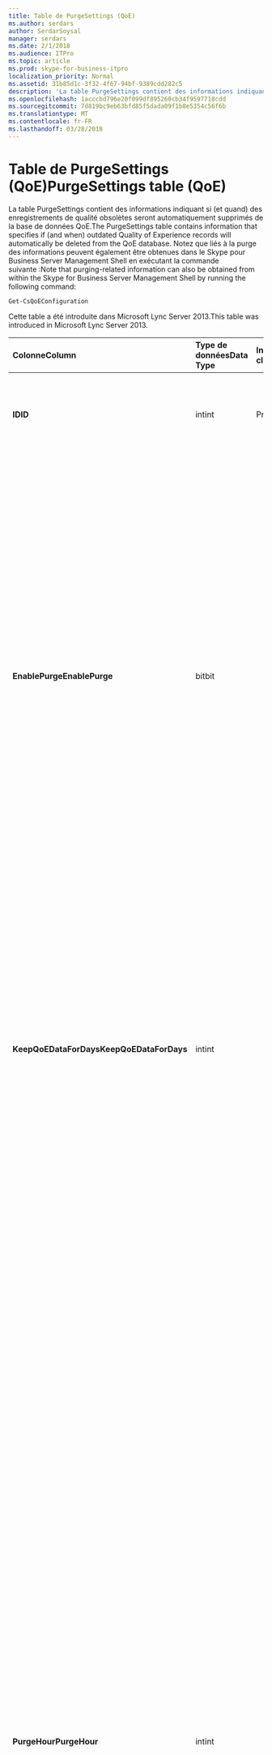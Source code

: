 ```yaml
---
title: Table de PurgeSettings (QoE)
ms.author: serdars
author: SerdarSoysal
manager: serdars
ms.date: 2/1/2018
ms.audience: ITPro
ms.topic: article
ms.prod: skype-for-business-itpro
localization_priority: Normal
ms.assetid: 31b85d1c-3f32-4f67-94bf-9389cdd282c5
description: 'La table PurgeSettings contient des informations indiquant si (et quand) des enregistrements de qualité obsolètes seront automatiquement supprimés de la base de données QoE. Notez que liés à la purge des informations peuvent également être obtenues dans le Skype pour Business Server Management Shell en exécutant la commande suivante :'
ms.openlocfilehash: 1acccbd796e20f099df895260cb34f9597718cdd
ms.sourcegitcommit: 7d819bc9eb63bfd85f5dada09f1b8e5354c56f6b
ms.translationtype: MT
ms.contentlocale: fr-FR
ms.lasthandoff: 03/28/2018
---
```

# <a name="purgesettings-table-qoe"></a><span data-ttu-id="e0954-104">Table de PurgeSettings (QoE)</span><span class="sxs-lookup"><span data-stu-id="e0954-104">PurgeSettings table (QoE)</span></span>
 
<span data-ttu-id="e0954-105">La table PurgeSettings contient des informations indiquant si (et quand) des enregistrements de qualité obsolètes seront automatiquement supprimés de la base de données QoE.</span><span class="sxs-lookup"><span data-stu-id="e0954-105">The PurgeSettings table contains information that specifies if (and when) outdated Quality of Experience records will automatically be deleted from the QoE database.</span></span> <span data-ttu-id="e0954-106">Notez que liés à la purge des informations peuvent également être obtenues dans le Skype pour Business Server Management Shell en exécutant la commande suivante :</span><span class="sxs-lookup"><span data-stu-id="e0954-106">Note that purging-related information can also be obtained from within the Skype for Business Server Management Shell by running the following command:</span></span>
  
```
Get-CsQoEConfiguration
```

<span data-ttu-id="e0954-107">Cette table a été introduite dans Microsoft Lync Server 2013.</span><span class="sxs-lookup"><span data-stu-id="e0954-107">This table was introduced in Microsoft Lync Server 2013.</span></span>
  
|<span data-ttu-id="e0954-108">**Colonne**</span><span class="sxs-lookup"><span data-stu-id="e0954-108">**Column**</span></span>|<span data-ttu-id="e0954-109">**Type de données**</span><span class="sxs-lookup"><span data-stu-id="e0954-109">**Data Type**</span></span>|<span data-ttu-id="e0954-110">**Index de la clé**</span><span class="sxs-lookup"><span data-stu-id="e0954-110">**Key/Index**</span></span>|<span data-ttu-id="e0954-111">**Détails**</span><span class="sxs-lookup"><span data-stu-id="e0954-111">**Details**</span></span>|
|:-----|:-----|:-----|:-----|
|<span data-ttu-id="e0954-112">**ID**</span><span class="sxs-lookup"><span data-stu-id="e0954-112">**ID**</span></span> <br/> |<span data-ttu-id="e0954-113">int</span><span class="sxs-lookup"><span data-stu-id="e0954-113">int</span></span>  <br/> |<span data-ttu-id="e0954-114">Principal</span><span class="sxs-lookup"><span data-stu-id="e0954-114">Primary</span></span>  <br/> |<span data-ttu-id="e0954-115">Identificateur unique de la collection de QoE purger les paramètres.</span><span class="sxs-lookup"><span data-stu-id="e0954-115">Unique identifier for the collection of QoE purge settings.</span></span>  <br/> |
|<span data-ttu-id="e0954-116">**EnablePurge**</span><span class="sxs-lookup"><span data-stu-id="e0954-116">**EnablePurge**</span></span> <br/> |<span data-ttu-id="e0954-117">bit</span><span class="sxs-lookup"><span data-stu-id="e0954-117">bit</span></span>  <br/> ||<span data-ttu-id="e0954-118">Lorsque la valeur True (1) Microsoft Lync Server 2013 sera purger périodiquement les enregistrements obsolètes à partir de la base de données QoE.</span><span class="sxs-lookup"><span data-stu-id="e0954-118">When set to True (1) Microsoft Lync Server 2013 will periodically purge outdated records from the QoE database.</span></span> <span data-ttu-id="e0954-119">Purge aura lieu chaque jour au tome spécifié par le paramètre PurgeHour.</span><span class="sxs-lookup"><span data-stu-id="e0954-119">Purging will take place each day at the tome specified by the PurgeHour setting.</span></span> <span data-ttu-id="e0954-120">Si la valeur False (0) enregistrement puis ne sera pas purgée automatiquement à partir de la base de données.</span><span class="sxs-lookup"><span data-stu-id="e0954-120">If set to False (0) then records will not be automatically purged from the database.</span></span> <span data-ttu-id="e0954-121">La valeur par défaut est True.</span><span class="sxs-lookup"><span data-stu-id="e0954-121">The default value is True.</span></span>  <br/> |
|<span data-ttu-id="e0954-122">**KeepQoEDataForDays**</span><span class="sxs-lookup"><span data-stu-id="e0954-122">**KeepQoEDataForDays**</span></span> <br/> |<span data-ttu-id="e0954-123">int</span><span class="sxs-lookup"><span data-stu-id="e0954-123">int</span></span>  <br/> ||<span data-ttu-id="e0954-124">Spécifie la durée de vie des enregistrements QoE (en jours) qui doivent être supprimés à partir de la base de données : si le vidage est activé, les enregistrements QoE antérieures à cette valeur seront supprimés à partir de la base de données.</span><span class="sxs-lookup"><span data-stu-id="e0954-124">Specifies the age of QoE records (in days) that will be purged from the database: if purging is enabled, QoE records older than this value will be removed from the database.</span></span> <span data-ttu-id="e0954-125">La valeur par défaut est de 60 jours.</span><span class="sxs-lookup"><span data-stu-id="e0954-125">The default value is 60 days.</span></span>  <br/> |
|<span data-ttu-id="e0954-126">**PurgeHour**</span><span class="sxs-lookup"><span data-stu-id="e0954-126">**PurgeHour**</span></span> <br/> |<span data-ttu-id="e0954-127">int</span><span class="sxs-lookup"><span data-stu-id="e0954-127">int</span></span>  <br/> ||<span data-ttu-id="e0954-128">Spécifie l’heure locale de la journée lorsque la purge de la base de données aura lieu.</span><span class="sxs-lookup"><span data-stu-id="e0954-128">Specifies the local time of day when database purging will take place.</span></span> <span data-ttu-id="e0954-129">L’heure de la journée est spécifiée à l’aide de l’horloge 24 heures, avec 0 qui représente minuit (24 h) et 23 qui représente 23 h.</span><span class="sxs-lookup"><span data-stu-id="e0954-129">The time of day is specified using a 24-hour clock, with 0 representing midnight (12:00 AM) and 23 representing 11:00 PM.</span></span> <span data-ttu-id="e0954-130">Notez que vous ne pouvez spécifier l’heure de la journée : une valeur de 10 (indiquant de 10:00:00) est autorisée, mais une valeur de 10:30 de 10.5 (indiquant de 10:30 AM) n’est pas autorisée.</span><span class="sxs-lookup"><span data-stu-id="e0954-130">Note that you can only specify the hour of the day: a value of 10 (indicating 10:00 AM) is allowed, but a value of 10:30 of 10.5 (indicating 10:30 AM) is not allowed.</span></span> <span data-ttu-id="e0954-131">La valeur par défaut est 1 (1:00 AM).</span><span class="sxs-lookup"><span data-stu-id="e0954-131">The default value is 1 (1:00 AM).</span></span> <span data-ttu-id="e0954-132">Spécifie l’heure locale de la journée lorsque la purge de la base de données aura lieu.</span><span class="sxs-lookup"><span data-stu-id="e0954-132">Specifies the local time of day when database purging will take place.</span></span> <span data-ttu-id="e0954-133">L’heure de la journée est spécifiée à l’aide de l’horloge 24 heures, avec 0 qui représente minuit (24 h) et 23 qui représente 23 h.</span><span class="sxs-lookup"><span data-stu-id="e0954-133">The time of day is specified using a 24-hour clock, with 0 representing midnight (12:00 AM) and 23 representing 11:00 PM.</span></span> <span data-ttu-id="e0954-134">Notez que vous ne pouvez spécifier l’heure de la journée : une valeur de 10 (indiquant de 10:00:00) est autorisée, mais une valeur de 10:30 de 10.5 (indiquant de 10:30 AM) n’est pas autorisée.</span><span class="sxs-lookup"><span data-stu-id="e0954-134">Note that you can only specify the hour of the day: a value of 10 (indicating 10:00 AM) is allowed, but a value of 10:30 of 10.5 (indicating 10:30 AM) is not allowed.</span></span> <span data-ttu-id="e0954-135">La valeur par défaut est 1 (1:00 AM).</span><span class="sxs-lookup"><span data-stu-id="e0954-135">The default value is 1 (1:00 AM).</span></span>  <br/> |
   

